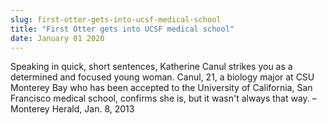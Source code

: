 ```yaml
---
slug: first-otter-gets-into-ucsf-medical-school
title: "First Otter gets into UCSF medical school"
date: January 01 2020
---
```


<p>Speaking in quick, short sentences, Katherine Canul strikes you as a determined and focused young woman. Canul, 21, a biology major at CSU Monterey Bay who has been accepted to the University of California, San Francisco medical school, confirms she is, but it wasn't always that way. – Monterey Herald, Jan. 8, 2013
</p>
